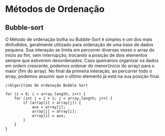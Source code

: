 # Métodos de Ordenação  

##    Bubble-sort

   O Método de ordenação bolha ou Bubble-Sort é simples e um dos mais dinfudidos,
   geralmente utilizado para ordenação de uma base de dados pequena. Sua interação se limita em percorrer diversas 
   vezes o array do início ao fim, sem interrupção, trocando a posição de dois elementos sempre que estiverem 
   desordenados. Caso queiramos organizar os dados em ordem crescente, podemos ordenar do menor(inicio do array) para o
   maior (fim do array). No final da primeira interação, ao percorrer todo o array, podemos assumir que o último 
   elemento já está na sua posição final.

    //Algoritimo de ordenação Bubble Sort

    for (i = 0; i < array.length; i++) {
        for (int j = i + 1; j < array.length; j++) {
            if (array[i] > array[j]) {
                aux = array[j];
                array[j] = array[i];
                array[i] = aux;
            }
        }
    }